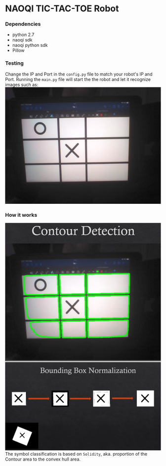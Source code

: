 # NAOQI TIC-TAC-TOE Robot

### Dependencies

- python 2.7
- naoqi sdk
- naoqi python sdk
- Pillow

### Testing

Change the IP and Port in the `config.py` file to match your robot's IP and Port. Running the `main.py` file will start the the robot and let it recognize images such as:
![example board](pictures/board.png)

### How it works

![contour](pictures/contour.png)
![processing](pictures/processing.png)
The symbol classification is based on `Solidity`, aka. proportion of the Contour area to the convex hull area.
